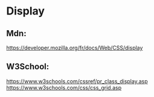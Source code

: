 # Display

## Mdn:
https://developer.mozilla.org/fr/docs/Web/CSS/display

## W3School:
https://www.w3schools.com/cssref/pr_class_display.asp
https://www.w3schools.com/css/css_grid.asp

